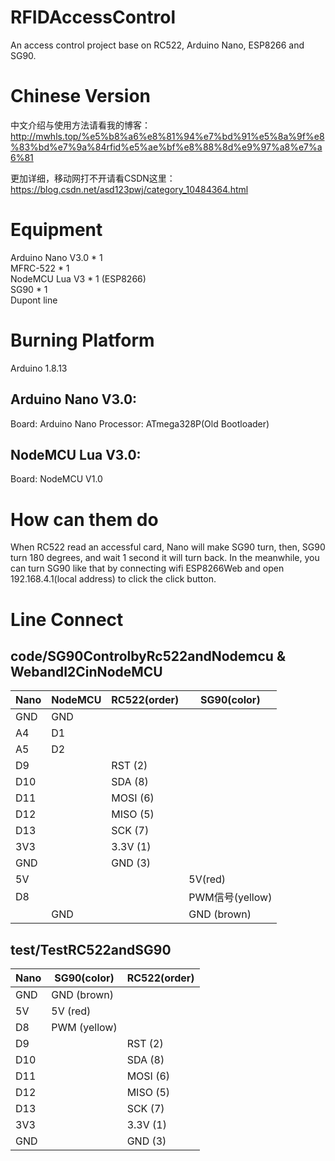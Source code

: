 # RFIDAccessControl
An access control project base on RC522, Arduino Nano, ESP8266 and SG90.

# Chinese Version
中文介绍与使用方法请看我的博客：http://mwhls.top/%e5%b8%a6%e8%81%94%e7%bd%91%e5%8a%9f%e8%83%bd%e7%9a%84rfid%e5%ae%bf%e8%88%8d%e9%97%a8%e7%a6%81

更加详细，移动网打不开请看CSDN这里：https://blog.csdn.net/asd123pwj/category_10484364.html

# Equipment
Arduino Nano V3.0 * 1  
MFRC-522 * 1  
NodeMCU Lua V3 * 1 (ESP8266)  
SG90 * 1  
Dupont line  

# Burning Platform
Arduino 1.8.13

## Arduino Nano V3.0:  
Board: Arduino Nano    Processor: ATmega328P(Old Bootloader)

## NodeMCU Lua V3.0:  
Board: NodeMCU V1.0

# How can them do
When RC522 read an accessful card, Nano will make SG90 turn, then, SG90 turn 180 degrees, and wait 1 second it will turn back.
In the meanwhile, you can turn SG90 like that by connecting wifi ESP8266Web and open 192.168.4.1(local address) to click the click button.

# Line Connect

## code/SG90ControlbyRc522andNodemcu & WebandI2CinNodeMCU
|Nano|	NodeMCU|	RC522(order)|	SG90(color)|
|-|-|-|-|
|GND	|GND		|||
|A4	|D1		|||
|A5	|D2		|||
|D9	||	RST (2)	||
|D10	||	SDA (8)	||
|D11	||	MOSI (6)	||
|D12	||	MISO (5)	||
|D13	||	SCK (7)	||
|3V3	||	3.3V (1)||	
|GND	||	GND (3)||	
|5V			|||5V(red)|
|D8		|||	PWM信号(yellow)|
||GND		||GND (brown)|


## test/TestRC522andSG90
|Nano	|SG90(color)|RC522(order)|
|-|-|-|
|GND	|GND (brown)||
|5V	  |5V (red)   ||	
|D8	  |PWM (yellow)||
|D9		|| RST (2)|
|D10	|| SDA (8)|
|D11	|| MOSI (6)|
|D12	|| MISO (5)|
|D13	|| SCK (7)|
|3V3	|| 3.3V (1)|
|GND	|| GND (3)|
